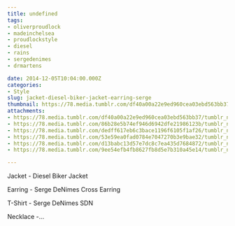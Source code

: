 ```yaml
---
title: undefined
tags:
- oliverproudlock
- madeinchelsea
- proudlockstyle
- diesel
- rains
- sergedenimes
- drmartens

date: 2014-12-05T10:04:00.000Z
categories:
- Style
slug: jacket-diesel-biker-jacket-earring-serge
thumbnail: https://78.media.tumblr.com/df40a00a22e9ed960cea03ebd563bb37/tumblr_ng3tc8whcw1rhrm24o1_540.jpg
attachments:
- https://78.media.tumblr.com/df40a00a22e9ed960cea03ebd563bb37/tumblr_ng3tc8whcw1rhrm24o1_1280.jpg
- https://78.media.tumblr.com/86b28e5b74ef946d6942dfe21986123b/tumblr_ng3tc8whcw1rhrm24o4_1280.jpg
- https://78.media.tumblr.com/dedff617eb6c3bace1196f6105f1af26/tumblr_ng3tc8whcw1rhrm24o2_1280.jpg
- https://78.media.tumblr.com/53e59ea0fad0784e7047270b3e9bae32/tumblr_ng3tc8whcw1rhrm24o5_1280.jpg
- https://78.media.tumblr.com/d13babc13d57e7dc8c7ea435d7684872/tumblr_ng3tc8whcw1rhrm24o6_1280.jpg
- https://78.media.tumblr.com/9ee54efb4fb8627fb8d5e7b310a45e14/tumblr_ng3tc8whcw1rhrm24o3_1280.jpg

---
```


Jacket - Diesel Biker Jacket 

  Earring - Serge DeNimes Cross Earring 

  T-Shirt - Serge DeNimes SDN 

  Necklace -...
